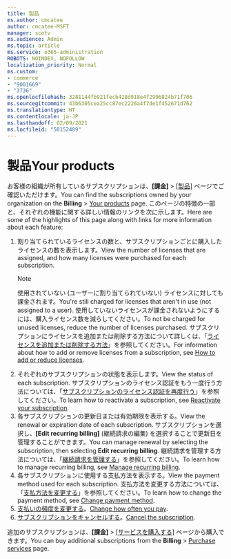 ```yaml
---
title: 製品
ms.author: cmcatee
author: cmcatee-MSFT
manager: scotv
ms.audience: Admin
ms.topic: article
ms.service: o365-administration
ROBOTS: NOINDEX, NOFOLLOW
localization_priority: Normal
ms.custom:
- commerce
- "9001669"
- "3736"
ms.openlocfilehash: 3281144fb921fecb428d918e4f2996824b71f706
ms.sourcegitcommit: 43b6305cea25cc87ec2226a4f7de1f452671d762
ms.translationtype: HT
ms.contentlocale: ja-JP
ms.lasthandoff: 02/09/2021
ms.locfileid: "50152489"
---
```

# <a name="your-products"></a><span data-ttu-id="d5f19-102">製品</span><span class="sxs-lookup"><span data-stu-id="d5f19-102">Your products</span></span>

<span data-ttu-id="d5f19-103">お客様の組織が所有しているサブスクリプションは、**[課金]** > [[製品]](https://go.microsoft.com/fwlink/p/?linkid=842054) ページでご確認いただけます。</span><span class="sxs-lookup"><span data-stu-id="d5f19-103">You can find the subscriptions owned by your organization on the **Billing** > [Your products](https://go.microsoft.com/fwlink/p/?linkid=842054) page.</span></span> <span data-ttu-id="d5f19-104">このページの特徴の一部と、それぞれの機能に関する詳しい情報のリンクを次に示します。</span><span class="sxs-lookup"><span data-stu-id="d5f19-104">Here are some of the highlights of this page along with links for more information about each feature:</span></span>

1. <span data-ttu-id="d5f19-105">割り当てられているライセンスの数と、サブスクリプションごとに購入したライセンスの数を表示します。</span><span class="sxs-lookup"><span data-stu-id="d5f19-105">View the number of licenses that are assigned, and how many licenses were purchased for each subscription.</span></span>
    > [!NOTE]
    > <span data-ttu-id="d5f19-106">使用されていない (ユーザーに割り当てられていない) ライセンスに対しても課金されます。</span><span class="sxs-lookup"><span data-stu-id="d5f19-106">You're still charged for licenses that aren't in use (not assigned to a user).</span></span> <span data-ttu-id="d5f19-107">使用していないライセンスが課金されないようにするには、購入ライセンス数を減らしてください。</span><span class="sxs-lookup"><span data-stu-id="d5f19-107">To not be charged for unused licenses, reduce the number of licenses purchased.</span></span> <span data-ttu-id="d5f19-108">サブスクリプションにライセンスを追加または削除する方法について詳しくは、「[ライセンスを追加または削除する方法](https://docs.microsoft.com/alchemyinsights/how-to-add-or-reduce-licenses)」を参照してください。</span><span class="sxs-lookup"><span data-stu-id="d5f19-108">For information about how to add or remove licenses from a subscription, see [How to add or reduce licenses](https://docs.microsoft.com/alchemyinsights/how-to-add-or-reduce-licenses).</span></span>
2. <span data-ttu-id="d5f19-109">それぞれのサブスクリプションの状態を表示します。</span><span class="sxs-lookup"><span data-stu-id="d5f19-109">View the status of each subscription.</span></span> <span data-ttu-id="d5f19-110">サブスクリプションのライセンス認証をもう一度行う方法については、「[サブスクリプションのライセンス認証を再度行う](reactivate-your-subscription.md)」を参照してください。</span><span class="sxs-lookup"><span data-stu-id="d5f19-110">To learn how to reactivate a subscription, see [Reactivate your subscription](reactivate-your-subscription.md).</span></span>
3. <span data-ttu-id="d5f19-111">各サブスクリプションの更新日または有効期限を表示する。</span><span class="sxs-lookup"><span data-stu-id="d5f19-111">View the renewal or expiration date of each subscription.</span></span> <span data-ttu-id="d5f19-112">サブスクリプションを選択し、**[Edit recurring billing]** (継続請求の編集) を選択することで更新日を管理することができます。</span><span class="sxs-lookup"><span data-stu-id="d5f19-112">You can manage renewal by selecting the subscription, then selecting **Edit recurring billing**.</span></span> <span data-ttu-id="d5f19-113">継続請求を管理する方法については、「[継続請求を管理する](manage-auto-renewal.md)」を参照してください。</span><span class="sxs-lookup"><span data-stu-id="d5f19-113">To learn how to manage recurring billing, see [Manage recurring billing](manage-auto-renewal.md).</span></span>
4. <span data-ttu-id="d5f19-114">各サブスクリプションに使用する支払方法を表示する。</span><span class="sxs-lookup"><span data-stu-id="d5f19-114">View the payment method used for each subscription.</span></span> <span data-ttu-id="d5f19-115">支払方法を変更する方法については、「[支払方法を変更する](change-payment-method.md)」を参照してください。</span><span class="sxs-lookup"><span data-stu-id="d5f19-115">To learn how to change the payment method, see [Change payment method](change-payment-method.md).</span></span>
5. <span data-ttu-id="d5f19-116">[支払いの頻度を変更する](change-how-often-you-pay.md)。</span><span class="sxs-lookup"><span data-stu-id="d5f19-116">[Change how often you pay](change-how-often-you-pay.md).</span></span>
6. <span data-ttu-id="d5f19-117">[サブスクリプションをキャンセルする](https://go.microsoft.com/fwlink/?linkid=2119113)。</span><span class="sxs-lookup"><span data-stu-id="d5f19-117">[Cancel the subscription](https://go.microsoft.com/fwlink/?linkid=2119113).</span></span>

<span data-ttu-id="d5f19-118">追加のサブスクリプションは、**[課金]** > [[サービスを購入する]](https://go.microsoft.com/fwlink/p/?linkid=868433) ページから購入できます。</span><span class="sxs-lookup"><span data-stu-id="d5f19-118">You can buy additional subscriptions from the **Billing** > [Purchase services](https://go.microsoft.com/fwlink/p/?linkid=868433) page.</span></span>